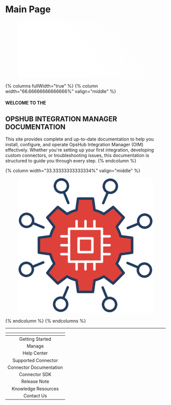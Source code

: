 # Main Page

<figure><img src=".gitbook/assets/Background.png" alt=""><figcaption></figcaption></figure>

{% columns fullWidth="true" %}
{% column width="66.66666666666666%" valign="middle" %}
#### WELCOME TO THE

## **OPSHUB INTEGRATION MANAGER DOCUMENTATION**

This site provides complete and up-to-date documentation to help you install, configure, and operate OpsHub Integration Manager (OIM) effectively. Whether you're setting up your first integration, developing custom connectors, or troubleshooting issues, this documentation is structured to guide you through every step.
{% endcolumn %}

{% column width="33.33333333333334%" valign="middle" %}
<figure><img src=".gitbook/assets/Group 33.png" alt=""><figcaption></figcaption></figure>


{% endcolumn %}
{% endcolumns %}

***

<table data-view="cards"><thead><tr><th align="center"></th></tr></thead><tbody><tr><td align="center">Getting Started</td></tr><tr><td align="center">Manage</td></tr><tr><td align="center">Help Center</td></tr><tr><td align="center">Supported Connector</td></tr><tr><td align="center">Connector Documentation</td></tr><tr><td align="center">Connector SDK</td></tr><tr><td align="center">Release Note</td></tr><tr><td align="center">Knowledge Resources</td></tr><tr><td align="center">Contact Us</td></tr></tbody></table>



